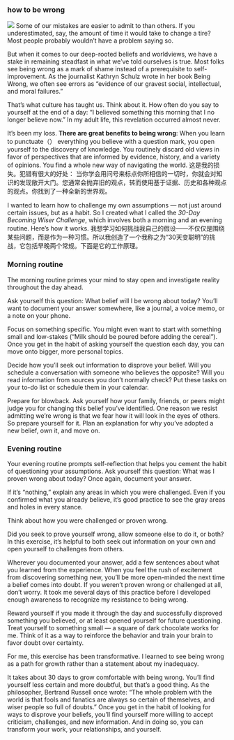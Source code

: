 ### how to be wrong
![](./_image/2020-07-14-06-36-29.png)
Some of our mistakes are easier to admit to than others. If you underestimated, say, the amount of time it would take to change a tire? Most people probably wouldn’t have a problem saying so.

But when it comes to our deep-rooted beliefs and worldviews, we have a stake in remaining steadfast in what we’ve told ourselves is true. Most folks see being wrong as a mark of shame instead of a prerequisite to self-improvement. As the journalist Kathryn Schulz wrote in her book Being Wrong, we often see errors as “evidence of our gravest social, intellectual, and moral failures.”

That’s what culture has taught us. Think about it. How often do you say to yourself at the end of a day: “I believed something this morning that I no longer believe now.” In my adult life, this revelation occurred almost never.

It’s been my loss. **There are great benefits to being wrong**: 
When you learn to punctuate（） everything you believe with a question mark, you open yourself to the discovery of knowledge. You routinely discard old views in favor of perspectives that are informed by evidence, history, and a variety of opinions. You find a whole new way of navigating the world.
这是我的损失。犯错有很大的好处：
当你学会用问号来标点你所相信的一切时，你就会对知识的发现敞开大门。您通常会抛弃旧的观点，转而使用基于证据、历史和各种观点的观点。你找到了一种全新的世界观。

I wanted to learn how to challenge my own assumptions — not just around certain issues, but as a habit. So I created what I called the *30-Day Becoming Wiser Challenge*, which involves both a morning and an evening routine. Here’s how it works.
我想学习如何挑战我自己的假设——不仅仅是围绕某些问题，而是作为一种习惯。所以我创造了一个我称之为“30天变聪明”的挑战，它包括早晚两个常规。下面是它的工作原理。

### Morning routine
The morning routine primes your mind to stay open and investigate reality throughout the day ahead.

Ask yourself this question: What belief will I be wrong about today? You’ll want to document your answer somewhere, like a journal, a voice memo, or a note on your phone.

Focus on something specific. You might even want to start with something small and low-stakes (“Milk should be poured before adding the cereal”). Once you get in the habit of asking yourself the question each day, you can move onto bigger, more personal topics.

Decide how you’ll seek out information to disprove your belief. Will you schedule a conversation with someone who believes the opposite? Will you read information from sources you don’t normally check? Put these tasks on your to-do list or schedule them in your calendar.

Prepare for blowback. Ask yourself how your family, friends, or peers might judge you for changing this belief you’ve identified. One reason we resist admitting we’re wrong is that we fear how it will look in the eyes of others. So prepare yourself for it. Plan an explanation for why you’ve adopted a new belief, own it, and move on.

### Evening routine
Your evening routine prompts self-reflection that helps you cement the habit of questioning your assumptions.
Ask yourself this question: What was I proven wrong about today? Once again, document your answer.

If it’s “nothing,” explain any areas in which you were challenged. Even if you confirmed what you already believe, it’s good practice to see the gray areas and holes in every stance.

Think about how you were challenged or proven wrong.

Did you seek to prove yourself wrong, allow someone else to do it, or both? In this exercise, it’s helpful to both seek out information on your own and open yourself to challenges from others.

Wherever you documented your answer, add a few sentences about what you learned from the experience. When you feel the rush of excitement from discovering something new, you’ll be more open-minded the next time a belief comes into doubt. If you weren’t proven wrong or challenged at all, don’t worry. It took me several days of this practice before I developed enough awareness to recognize my resistance to being wrong.

Reward yourself if you made it through the day and successfully disproved something you believed, or at least opened yourself for future questioning. Treat yourself to something small — a square of dark chocolate works for me. Think of it as a way to reinforce the behavior and train your brain to favor doubt over certainty.

For me, this exercise has been transformative. I learned to see being wrong as a path for growth rather than a statement about my inadequacy.

It takes about 30 days to grow comfortable with being wrong. You’ll find yourself less certain and more doubtful, but that’s a good thing. As the philosopher, Bertrand Russell once wrote: “The whole problem with the world is that fools and fanatics are always so certain of themselves, and wiser people so full of doubts.” Once you get in the habit of looking for ways to disprove your beliefs, you’ll find yourself more willing to accept criticism, challenges, and new information. And in doing so, you can transform your work, your relationships, and yourself.
